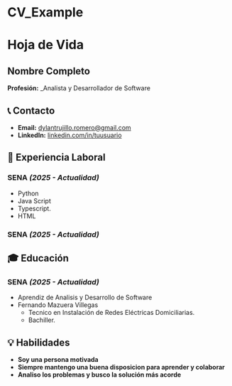# CV_Example
# Hoja de Vida

## Nombre Completo
**Profesión:** _Analista y Desarrollador de Software

## 📞 Contacto
- **Email:** [dylantrujillo.romero@gmail.com](dylantrujillo.romero@gmail.com)
- **LinkedIn:** [linkedin.com/in/tuusuario](https://linkedin.com/in/tuusuario)

## 🏢 Experiencia Laboral
### **SENA** _(2025 - Actualidad)_
- Python
- Java Script
- Typescript.
- HTML

### **SENA** _(2025 - Actualidad)_


## 🎓 Educación
### **SENA** _(2025 - Actualidad)_
- Aprendiz de Analisis y Desarrollo de Software
- Fernando Mazuera Villegas
  - Tecnico en Instalación de Redes Eléctricas Domiciliarias.
  - Bachiller. 

## 💡 Habilidades
- **Soy una persona motivada**
- **Siempre mantengo una buena disposicion para aprender y colaborar**
- **Analiso los problemas y busco la solución más acorde**



